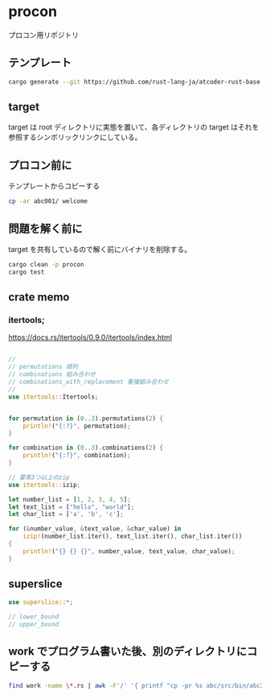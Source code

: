 # procon

プロコン用リポジトリ

## テンプレート

```sh
cargo generate --git https://github.com/rust-lang-ja/atcoder-rust-base --branch ja
```

## target

target は root ディレクトリに実態を置いて、各ディレクトリの target はそれを参照するシンボリックリンクにしている。

## プロコン前に

テンプレートからコピーする

```sh
cp -ar abc001/ welcome
```

## 問題を解く前に

target を共有しているので解く前にバイナリを削除する。

```sh
cargo clean -p procon
cargo test
```

## crate memo

### itertools;

https://docs.rs/itertools/0.9.0/itertools/index.html

```rust

//
// permutations 順列
// combinations 組み合わせ
// combinations_with_replacement 重複組み合わせ
//
use itertools::Itertools;


for permutation in (0..3).permutations(2) {
    println!("{:?}", permutation);
}

for combination in (0..3).combinations(2) {
    println!("{:?}", combination);
}

// 要素3つ以上のzip
use itertools::izip;

let number_list = [1, 2, 3, 4, 5];
let text_list = ["hello", "world"];
let char_list = ['a', 'b', 'c'];

for (&number_value, &text_value, &char_value) in
    izip!(number_list.iter(), text_list.iter(), char_list.iter())
{
    println!("{} {} {}", number_value, text_value, char_value);
}
```

## superslice

```rust
use superslice::*;

// lower_bound
// upper_bound
```

## work でプログラム書いた後、別のディレクトリにコピーする

```sh
find work -name \*.rs | awk -F'/' '{ printf "cp -pr %s abc/src/bin/abc260_%s\n", $0, $4}' | zsh
```

